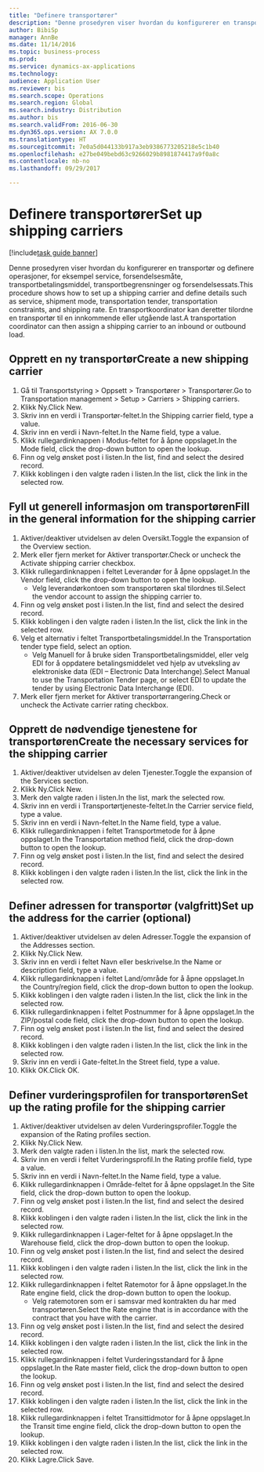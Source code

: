 ```yaml
--- 
title: "Definere transportører"
description: "Denne prosedyren viser hvordan du konfigurerer en transportør og definere operasjoner, for eksempel service, forsendelsesmåte, transportbetalingsmiddel, transportbegrensninger og forsendelsessats."
author: BibiSp
manager: AnnBe
ms.date: 11/14/2016
ms.topic: business-process
ms.prod: 
ms.service: dynamics-ax-applications
ms.technology: 
audience: Application User
ms.reviewer: bis
ms.search.scope: Operations
ms.search.region: Global
ms.search.industry: Distribution
ms.author: bis
ms.search.validFrom: 2016-06-30
ms.dyn365.ops.version: AX 7.0.0
ms.translationtype: HT
ms.sourcegitcommit: 7e0a5d044133b917a3eb9386773205218e5c1b40
ms.openlocfilehash: e27be049bebd63c9266029b8981874417a9f0a8c
ms.contentlocale: nb-no
ms.lasthandoff: 09/29/2017

---
```

# <a name="set-up-shipping-carriers"></a><span data-ttu-id="f48b7-103">Definere transportører</span><span class="sxs-lookup"><span data-stu-id="f48b7-103">Set up shipping carriers</span></span>

[!include[task guide banner](../../includes/task-guide-banner.md)]

<span data-ttu-id="f48b7-104">Denne prosedyren viser hvordan du konfigurerer en transportør og definere operasjoner, for eksempel service, forsendelsesmåte, transportbetalingsmiddel, transportbegrensninger og forsendelsessats.</span><span class="sxs-lookup"><span data-stu-id="f48b7-104">This procedure shows how to set up a shipping carrier and define details such as service, shipment mode, transportation tender, transportation constraints, and shipping rate.</span></span> <span data-ttu-id="f48b7-105">En transportkoordinator kan deretter tilordne en transportør til en innkommende eller utgående last.</span><span class="sxs-lookup"><span data-stu-id="f48b7-105">A transportation coordinator can then assign a shipping carrier to an inbound or outbound load.</span></span>


## <a name="create-a-new-shipping-carrier"></a><span data-ttu-id="f48b7-106">Opprett en ny transportør</span><span class="sxs-lookup"><span data-stu-id="f48b7-106">Create a new shipping carrier</span></span>
1. <span data-ttu-id="f48b7-107">Gå til Transportstyring > Oppsett > Transportører > Transportører.</span><span class="sxs-lookup"><span data-stu-id="f48b7-107">Go to Transportation management > Setup > Carriers > Shipping carriers.</span></span>
2. <span data-ttu-id="f48b7-108">Klikk Ny.</span><span class="sxs-lookup"><span data-stu-id="f48b7-108">Click New.</span></span>
3. <span data-ttu-id="f48b7-109">Skriv inn en verdi i Transportør-feltet.</span><span class="sxs-lookup"><span data-stu-id="f48b7-109">In the Shipping carrier field, type a value.</span></span>
4. <span data-ttu-id="f48b7-110">Skriv inn en verdi i Navn-feltet.</span><span class="sxs-lookup"><span data-stu-id="f48b7-110">In the Name field, type a value.</span></span>
5. <span data-ttu-id="f48b7-111">Klikk rullegardinknappen i Modus-feltet for å åpne oppslaget.</span><span class="sxs-lookup"><span data-stu-id="f48b7-111">In the Mode field, click the drop-down button to open the lookup.</span></span>
6. <span data-ttu-id="f48b7-112">Finn og velg ønsket post i listen.</span><span class="sxs-lookup"><span data-stu-id="f48b7-112">In the list, find and select the desired record.</span></span>
7. <span data-ttu-id="f48b7-113">Klikk koblingen i den valgte raden i listen.</span><span class="sxs-lookup"><span data-stu-id="f48b7-113">In the list, click the link in the selected row.</span></span>

## <a name="fill-in-the-general-information-for-the-shipping-carrier"></a><span data-ttu-id="f48b7-114">Fyll ut generell informasjon om transportøren</span><span class="sxs-lookup"><span data-stu-id="f48b7-114">Fill in the general information for the shipping carrier</span></span>
1. <span data-ttu-id="f48b7-115">Aktiver/deaktiver utvidelsen av delen Oversikt.</span><span class="sxs-lookup"><span data-stu-id="f48b7-115">Toggle the expansion of the Overview section.</span></span>
2. <span data-ttu-id="f48b7-116">Merk eller fjern merket for Aktiver transportør.</span><span class="sxs-lookup"><span data-stu-id="f48b7-116">Check or uncheck the Activate shipping carrier checkbox.</span></span>
3. <span data-ttu-id="f48b7-117">Klikk rullegardinknappen i feltet Leverandør for å åpne oppslaget.</span><span class="sxs-lookup"><span data-stu-id="f48b7-117">In the Vendor field, click the drop-down button to open the lookup.</span></span>
    * <span data-ttu-id="f48b7-118">Velg leverandørkontoen som transportøren skal tilordnes til.</span><span class="sxs-lookup"><span data-stu-id="f48b7-118">Select the vendor account to assign the shipping carrier to.</span></span>  
4. <span data-ttu-id="f48b7-119">Finn og velg ønsket post i listen.</span><span class="sxs-lookup"><span data-stu-id="f48b7-119">In the list, find and select the desired record.</span></span>
5. <span data-ttu-id="f48b7-120">Klikk koblingen i den valgte raden i listen.</span><span class="sxs-lookup"><span data-stu-id="f48b7-120">In the list, click the link in the selected row.</span></span>
6. <span data-ttu-id="f48b7-121">Velg et alternativ i feltet Transportbetalingsmiddel.</span><span class="sxs-lookup"><span data-stu-id="f48b7-121">In the Transportation tender type field, select an option.</span></span>
    * <span data-ttu-id="f48b7-122">Velg Manuell for å bruke siden Transportbetalingsmiddel, eller velg EDI for å oppdatere betalingsmiddelet ved hjelp av utveksling av elektroniske data (EDI – Electronic Data Interchange).</span><span class="sxs-lookup"><span data-stu-id="f48b7-122">Select Manual to use the Transportation Tender page, or select EDI to update the tender by using Electronic Data Interchange (EDI).</span></span>  
7. <span data-ttu-id="f48b7-123">Merk eller fjern merket for Aktiver transportørrangering.</span><span class="sxs-lookup"><span data-stu-id="f48b7-123">Check or uncheck the Activate carrier rating checkbox.</span></span>

## <a name="create-the-necessary-services-for-the-shipping-carrier"></a><span data-ttu-id="f48b7-124">Opprett de nødvendige tjenestene for transportøren</span><span class="sxs-lookup"><span data-stu-id="f48b7-124">Create the necessary services for the shipping carrier</span></span>
1. <span data-ttu-id="f48b7-125">Aktiver/deaktiver utvidelsen av delen Tjenester.</span><span class="sxs-lookup"><span data-stu-id="f48b7-125">Toggle the expansion of the Services section.</span></span>
2. <span data-ttu-id="f48b7-126">Klikk Ny.</span><span class="sxs-lookup"><span data-stu-id="f48b7-126">Click New.</span></span>
3. <span data-ttu-id="f48b7-127">Merk den valgte raden i listen.</span><span class="sxs-lookup"><span data-stu-id="f48b7-127">In the list, mark the selected row.</span></span>
4. <span data-ttu-id="f48b7-128">Skriv inn en verdi i Transportørtjeneste-feltet.</span><span class="sxs-lookup"><span data-stu-id="f48b7-128">In the Carrier service field, type a value.</span></span>
5. <span data-ttu-id="f48b7-129">Skriv inn en verdi i Navn-feltet.</span><span class="sxs-lookup"><span data-stu-id="f48b7-129">In the Name field, type a value.</span></span>
6. <span data-ttu-id="f48b7-130">Klikk rullegardinknappen i feltet Transportmetode for å åpne oppslaget.</span><span class="sxs-lookup"><span data-stu-id="f48b7-130">In the Transportation method field, click the drop-down button to open the lookup.</span></span>
7. <span data-ttu-id="f48b7-131">Finn og velg ønsket post i listen.</span><span class="sxs-lookup"><span data-stu-id="f48b7-131">In the list, find and select the desired record.</span></span>
8. <span data-ttu-id="f48b7-132">Klikk koblingen i den valgte raden i listen.</span><span class="sxs-lookup"><span data-stu-id="f48b7-132">In the list, click the link in the selected row.</span></span>

## <a name="set-up-the-address-for-the-carrier-optional"></a><span data-ttu-id="f48b7-133">Definer adressen for transportør (valgfritt)</span><span class="sxs-lookup"><span data-stu-id="f48b7-133">Set up the address for the carrier (optional)</span></span>
1. <span data-ttu-id="f48b7-134">Aktiver/deaktiver utvidelsen av delen Adresser.</span><span class="sxs-lookup"><span data-stu-id="f48b7-134">Toggle the expansion of the Addresses section.</span></span>
2. <span data-ttu-id="f48b7-135">Klikk Ny.</span><span class="sxs-lookup"><span data-stu-id="f48b7-135">Click New.</span></span>
3. <span data-ttu-id="f48b7-136">Skriv inn en verdi i feltet Navn eller beskrivelse.</span><span class="sxs-lookup"><span data-stu-id="f48b7-136">In the Name or description field, type a value.</span></span>
4. <span data-ttu-id="f48b7-137">Klikk rullegardinknappen i feltet Land/område for å åpne oppslaget.</span><span class="sxs-lookup"><span data-stu-id="f48b7-137">In the Country/region field, click the drop-down button to open the lookup.</span></span>
5. <span data-ttu-id="f48b7-138">Klikk koblingen i den valgte raden i listen.</span><span class="sxs-lookup"><span data-stu-id="f48b7-138">In the list, click the link in the selected row.</span></span>
6. <span data-ttu-id="f48b7-139">Klikk rullegardinknappen i feltet Postnummer for å åpne oppslaget.</span><span class="sxs-lookup"><span data-stu-id="f48b7-139">In the ZIP/postal code field, click the drop-down button to open the lookup.</span></span>
7. <span data-ttu-id="f48b7-140">Finn og velg ønsket post i listen.</span><span class="sxs-lookup"><span data-stu-id="f48b7-140">In the list, find and select the desired record.</span></span>
8. <span data-ttu-id="f48b7-141">Klikk koblingen i den valgte raden i listen.</span><span class="sxs-lookup"><span data-stu-id="f48b7-141">In the list, click the link in the selected row.</span></span>
9. <span data-ttu-id="f48b7-142">Skriv inn en verdi i Gate-feltet.</span><span class="sxs-lookup"><span data-stu-id="f48b7-142">In the Street field, type a value.</span></span>
10. <span data-ttu-id="f48b7-143">Klikk OK.</span><span class="sxs-lookup"><span data-stu-id="f48b7-143">Click OK.</span></span>

## <a name="set-up-the-rating-profile-for-the-shipping-carrier"></a><span data-ttu-id="f48b7-144">Definer vurderingsprofilen for transportøren</span><span class="sxs-lookup"><span data-stu-id="f48b7-144">Set up the rating profile for the shipping carrier</span></span>
1. <span data-ttu-id="f48b7-145">Aktiver/deaktiver utvidelsen av delen Vurderingsprofiler.</span><span class="sxs-lookup"><span data-stu-id="f48b7-145">Toggle the expansion of the Rating profiles section.</span></span>
2. <span data-ttu-id="f48b7-146">Klikk Ny.</span><span class="sxs-lookup"><span data-stu-id="f48b7-146">Click New.</span></span>
3. <span data-ttu-id="f48b7-147">Merk den valgte raden i listen.</span><span class="sxs-lookup"><span data-stu-id="f48b7-147">In the list, mark the selected row.</span></span>
4. <span data-ttu-id="f48b7-148">Skriv inn en verdi i feltet Vurderingsprofil.</span><span class="sxs-lookup"><span data-stu-id="f48b7-148">In the Rating profile field, type a value.</span></span>
5. <span data-ttu-id="f48b7-149">Skriv inn en verdi i Navn-feltet.</span><span class="sxs-lookup"><span data-stu-id="f48b7-149">In the Name field, type a value.</span></span>
6. <span data-ttu-id="f48b7-150">Klikk rullegardinknappen i Område-feltet for å åpne oppslaget.</span><span class="sxs-lookup"><span data-stu-id="f48b7-150">In the Site field, click the drop-down button to open the lookup.</span></span>
7. <span data-ttu-id="f48b7-151">Finn og velg ønsket post i listen.</span><span class="sxs-lookup"><span data-stu-id="f48b7-151">In the list, find and select the desired record.</span></span>
8. <span data-ttu-id="f48b7-152">Klikk koblingen i den valgte raden i listen.</span><span class="sxs-lookup"><span data-stu-id="f48b7-152">In the list, click the link in the selected row.</span></span>
9. <span data-ttu-id="f48b7-153">Klikk rullegardinknappen i Lager-feltet for å åpne oppslaget.</span><span class="sxs-lookup"><span data-stu-id="f48b7-153">In the Warehouse field, click the drop-down button to open the lookup.</span></span>
10. <span data-ttu-id="f48b7-154">Finn og velg ønsket post i listen.</span><span class="sxs-lookup"><span data-stu-id="f48b7-154">In the list, find and select the desired record.</span></span>
11. <span data-ttu-id="f48b7-155">Klikk koblingen i den valgte raden i listen.</span><span class="sxs-lookup"><span data-stu-id="f48b7-155">In the list, click the link in the selected row.</span></span>
12. <span data-ttu-id="f48b7-156">Klikk rullegardinknappen i feltet Ratemotor for å åpne oppslaget.</span><span class="sxs-lookup"><span data-stu-id="f48b7-156">In the Rate engine field, click the drop-down button to open the lookup.</span></span>
    * <span data-ttu-id="f48b7-157">Velg ratemotoren som er i samsvar med kontrakten du har med transportøren.</span><span class="sxs-lookup"><span data-stu-id="f48b7-157">Select the Rate engine that is in accordance with the contract that you have with the carrier.</span></span>  
13. <span data-ttu-id="f48b7-158">Finn og velg ønsket post i listen.</span><span class="sxs-lookup"><span data-stu-id="f48b7-158">In the list, find and select the desired record.</span></span>
14. <span data-ttu-id="f48b7-159">Klikk koblingen i den valgte raden i listen.</span><span class="sxs-lookup"><span data-stu-id="f48b7-159">In the list, click the link in the selected row.</span></span>
15. <span data-ttu-id="f48b7-160">Klikk rullegardinknappen i feltet Vurderingsstandard for å åpne oppslaget.</span><span class="sxs-lookup"><span data-stu-id="f48b7-160">In the Rate master field, click the drop-down button to open the lookup.</span></span>
16. <span data-ttu-id="f48b7-161">Finn og velg ønsket post i listen.</span><span class="sxs-lookup"><span data-stu-id="f48b7-161">In the list, find and select the desired record.</span></span>
17. <span data-ttu-id="f48b7-162">Klikk koblingen i den valgte raden i listen.</span><span class="sxs-lookup"><span data-stu-id="f48b7-162">In the list, click the link in the selected row.</span></span>
18. <span data-ttu-id="f48b7-163">Klikk rullegardinknappen i feltet Transittidmotor for å åpne oppslaget.</span><span class="sxs-lookup"><span data-stu-id="f48b7-163">In the Transit time engine field, click the drop-down button to open the lookup.</span></span>
19. <span data-ttu-id="f48b7-164">Klikk koblingen i den valgte raden i listen.</span><span class="sxs-lookup"><span data-stu-id="f48b7-164">In the list, click the link in the selected row.</span></span>
20. <span data-ttu-id="f48b7-165">Klikk Lagre.</span><span class="sxs-lookup"><span data-stu-id="f48b7-165">Click Save.</span></span>


